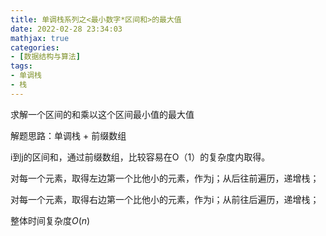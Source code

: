 ```yaml
---
title: 单调栈系列之<最小数字*区间和>的最大值
date: 2022-02-28 23:34:03
mathjax: true
categories:
- [数据结构与算法]
tags: 
- 单调栈
- 栈
---
```


求解一个区间的和乘以这个区间最小值的最大值

解题思路：单调栈 + 前缀数组

i到j的区间和，通过前缀数组，比较容易在O（1）的复杂度内取得。

对每一个元素，取得左边第一个比他小的元素，作为j；从后往前遍历，递增栈；

对每一个元素，取得右边第一个比他小的元素，作为i；从前往后遍历，递增栈；

整体时间复杂度$O(n)$
